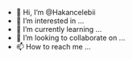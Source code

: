 - 👋 Hi, I’m @Hakancelebii
- 👀 I’m interested in ...
- 🌱 I’m currently learning ...
- 💞️ I’m looking to collaborate on ...
- 📫 How to reach me ...

<!---
Hakancelebii/Hakancelebii is a ✨ special ✨ repository because its `README.md` (this file) appears on your GitHub profile.
You can click the Preview link to take a look at your changes.
--->
